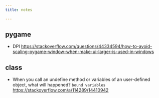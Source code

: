 ```yaml
---
title: notes

---
```

## pygame

- DPI
  <https://stackoverflow.com/questions/44334594/how-to-avoid-scaling-pygame-window-when-make-ui-larger-is-used-in-windows>

## class

- When you call an undefine method or variables of an user-defined object, what will happened?
  `bound variables`
  <https://stackoverflow.com/a/114289/14410942>